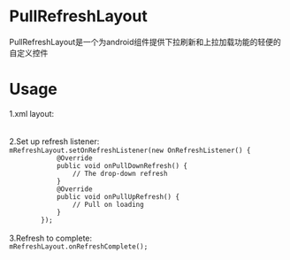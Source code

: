 # PullRefreshLayout
PullRefreshLayout是一个为android组件提供下拉刷新和上拉加载功能的轻便的自定义控件
# Usage
1.xml layout: <br><br>

2.Set up refresh listener:　<br>
`mRefreshLayout.setOnRefreshListener(new OnRefreshListener() {` <br>
`            @Override` <br>
`            public void onPullDownRefresh() {` <br>
`                // The drop-down refresh` <br>
`            }` <br>
`            @Override` <br>
`            public void onPullUpRefresh() {` <br>
`                // Pull on loading` <br>
`            }` <br>
`        });` <br><br>
3.Refresh to complete:  <br>
`mRefreshLayout.onRefreshComplete();`
